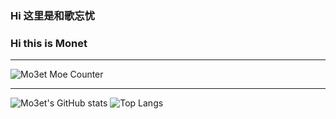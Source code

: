 <!-- ### Hi there 👋 -->
### Hi 这里是和歌忘忧 
### Hi this is Monet

---
![Mo3et Moe Counter](https://count.getloli.com/get/@mo3et?theme=gelbooru)
<!-- repo:https://github.com/journey-ad/Moe-counter -->
---

![Mo3et's GitHub stats](https://github-readme-stats.vercel.app/api?username=Mo3et&count_private=true&show_icons=true&theme=tokyonight)
![Top Langs](https://github-readme-stats.vercel.app/api/top-langs/?username=mo3et&hide=php,javascript,html,css,ejs,java)<!-- &hide=javascript,html,css, -->


<!-- repo:https://github.com/anuraghazra/github-readme-stats -->






<!--
**Mo3et/Mo3et** is a ✨ _special_ ✨ repository because its `README.md` (this file) appears on your GitHub profile.

Here are some ideas to get you started:

- 🔭 I’m currently working on ...
- 🌱 I’m currently learning ...
- 👯 I’m looking to collaborate on ...
- 🤔 I’m looking for help with ...
- 💬 Ask me about ...
- 📫 How to reach me: ...
- 😄 Pronouns: ...
- ⚡ Fun fact: ...
-->

<!-- ![Readme Card](https://github-readme-stats.vercel.app/api/pin/?username=mo3et&repo=github-readme-stats) -->
